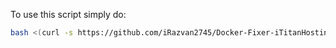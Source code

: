To use this script simply do:
```bash
bash <(curl -s https://github.com/iRazvan2745/Docker-Fixer-iTitanHosting.ro/blob/main/Docker-Fix-iRazz-install-script.sh)
